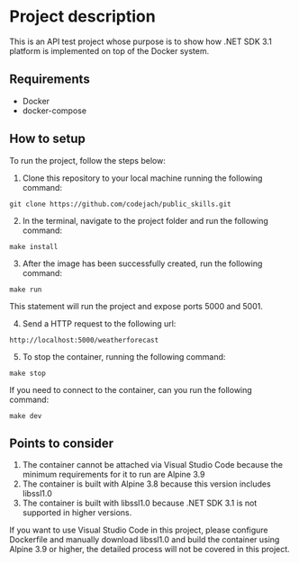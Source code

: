 # Project description

This is an API test project whose purpose is to show how .NET SDK 3.1 platform is implemented on top of the Docker system.

## Requirements

- Docker
- docker-compose

## How to setup

To run the project, follow the steps below:

1. Clone this repository to your local machine running the following command:
```bin/bash
git clone https://github.com/codejach/public_skills.git
```

2. In the terminal, navigate to the project folder and run the following command:
```bin/bash
make install
```

3. After the image has been successfully created, run the following command:
```bin/bash
make run
```
This statement will run the project and expose ports 5000 and 5001.

4. Send a HTTP request to the following url:
```bin/bash
http://localhost:5000/weatherforecast
```

5. To stop the container, running the following command:
```bin/bash
make stop
```

If you need to connect to the container, can you run the following command:
```bin/bash
make dev
```

## Points to consider

1. The container cannot be attached via Visual Studio Code because the minimum requirements for it to run are Alpine 3.9
2. The container is built with Alpine 3.8 because this version includes libssl1.0
3. The container is built with libssl1.0 because .NET SDK 3.1 is not supported in higher versions.

If you want to use Visual Studio Code in this project, please configure Dockerfile and manually download libssl1.0 and build the container using Alpine 3.9 or higher, the detailed process will not be covered in this project.
